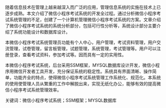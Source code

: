 随着信息技术在管理上越来越深入而广泛的应用，管理信息系统的实施在技术上已逐步成熟。本文介绍了微信小程序考试系统的开发全过程。通过分析微信小程序考试系统管理的不足，创建了一个计算机管理微信小程序考试系统的方案。文章介绍了微信小程序考试系统的系统分析部分，包括可行性分析等，系统设计部分主要介绍了系统功能设计和数据库设计。

本微信小程序考试系统管理员功能有个人中心，用户管理，考试资料管理，用户交流管理，试卷管理，留言板管理，试题管理，系统管理，考试管理等。用户可以注册登录，查看考试资料，参加考试等。因而具有一定的实用性。

本微信小程序考试系统，后台采用SSM框架，MYSQL数据库设计开发，微信小程序用微信开发者工具开发，充分保证系统的稳定性。系统具有界面清晰、操作简单，功能齐全的特点，使得微信小程序考试系统管理工作系统化、规范化。本系统的使用使管理人员从繁重的工作中解脱出来，实现无纸化办公，能够有效的提高微信小程序考试系统管理效率。

关键词：微信小程序考试系统；SSM框架；MYSQL数据库
